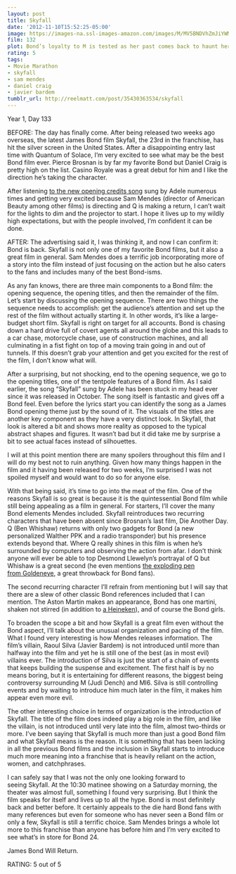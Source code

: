 ```yaml
---
layout: post
title: Skyfall
date: '2012-11-10T15:52:25-05:00'
image: https://images-na.ssl-images-amazon.com/images/M/MV5BNDVhZmJiYWMtNmIzMC00ZWNiLTkzZDYtNGNlZmViMGM4OGExXkEyXkFqcGdeQXVyNTIzOTk5ODM@._V1_UX182_CR0,0,182,268_AL_.jpg
film: 132
plot: Bond’s loyalty to M is tested as her past comes back to haunt her. As MI6 comes under attack, 007 must track down and destroy the threat, no matter how personal the cost.
rating: 5
tags:
- Movie Marathon
- skyfall
- sam mendes
- daniel craig
- javier bardem
tumblr_url: http://reelmatt.com/post/35430363534/skyfall
---
```


Year 1, Day 133

BEFORE: The day has finally come. After being released two weeks ago overseas, the latest James Bond film Skyfall, the 23rd in the franchise, has hit the silver screen in the United States. After a disappointing entry last time with Quantum of Solace, I’m very excited to see what may be the best Bond film ever. Pierce Brosnan is by far my favorite Bond but Daniel Craig is pretty high on the list. Casino Royale was a great debut for him and I like the direction he’s taking the character.

After listening [to the new opening credits song][1] sung by Adele numerous times and getting very excited because Sam Mendes (director of American Beauty among other films) is directing and Q is making a return, I can’t wait for the lights to dim and the projector to start. I hope it lives up to my wildly high expectations, but with the people involved, I’m confident it can be done.

AFTER: The advertising said it, I was thinking it, and now I can confirm it: Bond is back. Skyfall is not only one of my favorite Bond films, but it also a great film in general. Sam Mendes does a terrific job incorporating more of a story into the film instead of just focusing on the action but he also caters to the fans and includes many of the best Bond-isms.

As any fan knows, there are three main components to a Bond film: the opening sequence, the opening titles, and then the remainder of the film. Let’s start by discussing the opening sequence. There are two things the sequence needs to accomplish: get the audience’s attention and set up the rest of the film without actually starting it. In other words, it’s like a large-budget short film. Skyfall is right on target for all accounts. Bond is chasing down a hard drive full of covert agents all around the globe and this leads to a car chase, motorcycle chase, use of construction machines, and all culminating in a fist fight on top of a moving train going in and out of tunnels. If this doesn’t grab your attention and get you excited for the rest of the film, I don’t know what will.

After a surprising, but not shocking, end to the opening sequence, we go to the opening titles, one of the tentpole features of a Bond film. As I said earlier, the song “Skyfall” sung by Adele has been stuck in my head ever since it was released in October. The song itself is fantastic and gives off a Bond feel. Even before the lyrics start you can identify the song as a James Bond opening theme just by the sound of it. The visuals of the titles are another key component as they have a very distinct look. In Skyfall, that look is altered a bit and shows more reality as opposed to the typical abstract shapes and figures. It wasn’t bad but it did take me by surprise a bit to see actual faces instead of silhouettes.

I will at this point mention there are many spoilers throughout this film and I will do my best not to ruin anything. Given how many things happen in the film and it having been released for two weeks, I’m surprised I was not spoiled myself and would want to do so for anyone else.

With that being said, it’s time to go into the meat of the film. One of the reasons Skyfall is so great is because it is the quintessential Bond film while still being appealing as a film in general. For starters, I’ll cover the many Bond elements Mendes included. Skyfall reintroduces two recurring characters that have been absent since Brosnan’s last film, Die Another Day. Q (Ben Whishaw) returns with only two gadgets for Bond (a new personalized Walther PPK and a radio transponder) but his presence extends beyond that. Where Q really shines in this film is when he’s surrounded by computers and observing the action from afar. I don’t think anyone will ever be able to top Desmond Llewelyn’s portrayal of Q but Whishaw is a great second (he even mentions [the exploding pen from Goldeneye][2], a great throwback for Bond fans).

The second recurring character I’ll refrain from mentioning but I will say that there are a slew of other classic Bond references included that I can mention. The Aston Martin makes an appearance, Bond has one martini, shaken not stirred (in addition to [a Heineken][3]), and of course the Bond girls.

To broaden the scope a bit and how Skyfall is a great film even without the Bond aspect, I’ll talk about the unusual organization and pacing of the film. What I found very interesting is how Mendes releases information. The film’s villain, Raoul Silva (Javier Bardem) is not introduced until more than halfway into the film and yet he is still one of the best (as in most evil) villains ever. The introduction of Silva is just the start of a chain of events that keeps building the suspense and excitement. The first half is by no means boring, but it is entertaining for different reasons, the biggest being controversy surrounding M (Judi Dench) and MI6. Silva is still controlling events and by waiting to introduce him much later in the film, it makes him appear even more evil.

The other interesting choice in terms of organization is the introduction of Skyfall. The title of the film does indeed play a big role in the film, and like the villain, is not introduced until very late into the film, almost two-thirds or more. I’ve been saying that Skyfall is much more than just a good Bond film and what Skyfall means is the reason. It is something that has been lacking in all the previous Bond films and the inclusion in Skyfall starts to introduce much more meaning into a franchise that is heavily reliant on the action, women, and catchphrases.

I can safely say that I was not the only one looking forward to seeing Skyfall. At the 10:30 matinee showing on a Saturday morning, the theater was almost full, something I found very surprising. But I think the film speaks for itself and lives up to all the hype. Bond is most definitely back and better before. It certainly appeals to the die hard Bond fans with many references but even for someone who has never seen a Bond film or only a few, Skyfall is still a terrific choice. Sam Mendes brings a whole lot more to this franchise than anyone has before him and I’m very excited to see what’s in store for Bond 24.

James Bond Will Return.

RATING: 5 out of 5

[1]: https://www.youtube.com/watch?v=DeumyOzKqgI
[2]: https://www.youtube.com/watch?v=NQyaj7Rg8zc&feature=youtu.be&t=1m40s
[3]: http://adage.com/article/the-viral-video-chart/controversial-james-bond-heineken-spot-shakes-viral-chart/237557/
